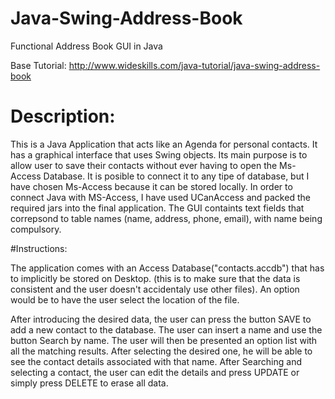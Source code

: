 # Java-Swing-Address-Book
Functional Address Book GUI in Java

Base Tutorial:
http://www.wideskills.com/java-tutorial/java-swing-address-book



# Description:
  This is a Java Application that acts like an Agenda for personal contacts. It has a graphical interface that uses Swing objects. Its main purpose is to allow user to save their contacts without ever having to open the Ms-Access Database. It is posible to connect it to any tipe of database, but I have chosen Ms-Access because it can be stored locally.
  In order to connect Java with MS-Access, I have used UCanAccess and packed the required jars into the final application.
  The GUI containts text fields that correpsond to table names (name, address, phone, email), with name being compulsory.
  
#Instructions:

The application comes with an Access Database("contacts.accdb") that has to implicitly be stored on Desktop. (this is to make sure that the data is consistent and the user doesn't accidentaly use other files). An option would be to have the user select the location of the file.

After introducing the desired data, the user can press the button SAVE to add a new contact to the database.
The user can insert a name and use the button Search by name. The user will then be presented an option list with all the matching results. After selecting the desired one, he will be able to see the contact details associated with that name.
After Searching and selecting a contact, the user can edit the details and press UPDATE or simply press DELETE to erase all data.


  

